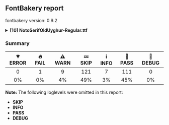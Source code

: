 ## FontBakery report

fontbakery version: 0.9.2

<details><summary><b>[10] NotoSerifOldUyghur-Regular.ttf</b></summary><div><details><summary>🔥 <b>FAIL:</b> Noto fonts must have an ARTICLE.en_us.html file (<a href="https://font-bakery.readthedocs.io/en/stable/fontbakery/profiles/googlefonts.html#com.google.fonts/check/description/noto_has_article">com.google.fonts/check/description/noto_has_article</a>)</summary><div>


* 🔥 **FAIL** This is a Noto font but it lacks an ARTICLE.en_us.html file [code: missing-article]
</div></details><details><summary>⚠ <b>WARN:</b> Check for codepoints not covered by METADATA subsets. (<a href="https://font-bakery.readthedocs.io/en/stable/fontbakery/profiles/googlefonts.html#com.google.fonts/check/metadata/unreachable_subsetting">com.google.fonts/check/metadata/unreachable_subsetting</a>)</summary><div>


* ⚠ **WARN** The following codepoints supported by the font are not covered by
    any subsets defined in the font's metadata file, and will never
    be served. You can solve this by either manually adding additional
    subset declarations to METADATA.pb, or by editing the glyphset
    definitions.

 * U+02C7 CARON: try adding one of: tifinagh, canadian-aboriginal, yi
 * U+02C9 MODIFIER LETTER MACRON: not included in any glyphset definition
 * U+02D8 BREVE: try adding one of: canadian-aboriginal, yi
 * U+02D9 DOT ABOVE: try adding one of: canadian-aboriginal, yi
 * U+02DB OGONEK: try adding one of: canadian-aboriginal, yi
 * U+02DD DOUBLE ACUTE ACCENT: not included in any glyphset definition
 * U+0302 COMBINING CIRCUMFLEX ACCENT: try adding one of: math, coptic, tifinagh, cherokee
 * U+0306 COMBINING BREVE: try adding one of: tifinagh, old-permic
 * U+0307 COMBINING DOT ABOVE: try adding one of: canadian-aboriginal, malayalam, tifinagh, math, old-permic, coptic, tai-le, syriac
 * U+030A COMBINING RING ABOVE: try adding syriac
 * U+030B COMBINING DOUBLE ACUTE ACCENT: try adding one of: cherokee, osage
 * U+030C COMBINING CARON: try adding one of: cherokee, tai-le
 * U+0312 COMBINING TURNED COMMA ABOVE: not included in any glyphset definition
 * U+0326 COMBINING COMMA BELOW: not included in any glyphset definition
 * U+0327 COMBINING CEDILLA: not included in any glyphset definition
 * U+0328 COMBINING OGONEK: not included in any glyphset definition
 * U+200C ZERO WIDTH NON-JOINER: try adding one of: sinhala, yi, meetei-mayek, brahmi, chakma, kharoshthi, cham, telugu, hanunoo, duployan, khudawadi, mongolian, nko, sharada, sundanese, bengali, avestan, new-tai-lue, phags-pa, saurashtra, mahajani, hatran, pahawh-hmong, gujarati, gunjala-gondi, takri, balinese, kaithi, thaana, newa, tai-tham, grantha, psalter-pahlavi, tagbanwa, hanifi-rohingya, dogra, tamil, devanagari, manichaean, tifinagh, myanmar, buginese, mandaic, batak, thai, khmer, siddham, sogdian, modi, tai-le, kannada, limbu, rejang, oriya, tibetan, gurmukhi, tagalog, khojki, tai-viet, malayalam, tirhuta, lepcha, buhid, kayah-li, syloti-nagri, javanese, warang-citi, syriac
 * U+25CC DOTTED CIRCLE: try adding one of: brahmi, hanunoo, khudawadi, bengali, elbasan, soyombo, gujarati, takri, coptic, newa, mandaic, khmer, osage, tai-le, limbu, zanabazar-square, math, lepcha, javanese, meetei-mayek, mongolian, new-tai-lue, mahajani, pahawh-hmong, balinese, grantha, bhaiksuki, dogra, devanagari, myanmar, thai, mende-kikakui, sogdian, modi, rejang, tibetan, gurmukhi, khojki, sinhala, yi, music, chakma, ahom, marchen, nko, symbols, kaithi, hebrew, thaana, tagbanwa, hanifi-rohingya, caucasian-albanian, manichaean, old-permic, kayah-li, kharoshthi, cham, miao, telugu, duployan, sharada, sundanese, bassa-vah, lao, phags-pa, gunjala-gondi, adlam, psalter-pahlavi, wancho, tamil, tifinagh, buginese, batak, masaram-gondi, siddham, kannada, oriya, tagalog, tai-viet, malayalam, tirhuta, buhid, syloti-nagri, syriac

Or you can add the above codepoints to one of the subsets supported by the font: `latin`, `latin-ext`, `old-uyghur` [code: unreachable-subsetting]
</div></details><details><summary>⚠ <b>WARN:</b> Combined length of family and style must not exceed 27 characters. (<a href="https://font-bakery.readthedocs.io/en/stable/fontbakery/profiles/googlefonts.html#com.google.fonts/check/name/family_and_style_max_length">com.google.fonts/check/name/family_and_style_max_length</a>)</summary><div>


* ⚠ **WARN** The combined length of family and style exceeds 27 chars in the following 'WINDOWS' entries:
 FONT_FAMILY_NAME = 'Noto Serif Old Uyghur' / SUBFAMILY_NAME = 'Regular'

Please take a look at the conversation at https://github.com/fonttools/fontbakery/issues/2179 in order to understand the reasoning behind these name table records max-length criteria. [code: too-long]
</div></details><details><summary>⚠ <b>WARN:</b> Ensure fonts have ScriptLangTags declared on the 'meta' table. (<a href="https://font-bakery.readthedocs.io/en/stable/fontbakery/profiles/googlefonts.html#com.google.fonts/check/meta/script_lang_tags">com.google.fonts/check/meta/script_lang_tags</a>)</summary><div>


* ⚠ **WARN** This font file does not have a 'meta' table. [code: lacks-meta-table]
</div></details><details><summary>⚠ <b>WARN:</b> Check font contains no unreachable glyphs (<a href="https://font-bakery.readthedocs.io/en/stable/fontbakery/profiles/universal.html#com.google.fonts/check/unreachable_glyphs">com.google.fonts/check/unreachable_glyphs</a>)</summary><div>


* ⚠ **WARN** The following glyphs could not be reached by codepoint or substitution rules:

	- finalHethdotaboveuyg

	- finalHethdotaboveuyg.fina

	- finalHethtwodotsaboveuyg

	- finalHethtwodotsaboveuyg.fina

	- gimelHethdotaboveuyg

	- gimelHethdotaboveuyg.fina

	- gimelHethdotaboveuyg.init

	- gimelHethdotaboveuyg.medi

	- gimelHethtwodotsaboveuyg

	- gimelHethtwodotsaboveuyg.fina

	- gimelHethtwodotsaboveuyg.init

	- gimelHethtwodotsaboveuyg.medi

	- nundotaboveuyg

	- nundotaboveuyg.fina

	- nundotaboveuyg.init

	- nundotaboveuyg.medi

	- sadheuyg.alt

	- shintwodotsbelowuyg

	- shintwodotsbelowuyg.fina

	- shintwodotsbelowuyg.init

	- shintwodotsbelowuyg.medi

	- zayindotbelowuyg

	- zayindotbelowuyg.fina

	- zayintwodotsbelowuyg

	- zayintwodotsbelowuyg.fina
 [code: unreachable-glyphs]
</div></details><details><summary>⚠ <b>WARN:</b> Check if each glyph has the recommended amount of contours. (<a href="https://font-bakery.readthedocs.io/en/stable/fontbakery/profiles/universal.html#com.google.fonts/check/contour_count">com.google.fonts/check/contour_count</a>)</summary><div>


* ⚠ **WARN** This check inspects the glyph outlines and detects the total number of contours in each of them. The expected values are infered from the typical ammounts of contours observed in a large collection of reference font families. The divergences listed below may simply indicate a significantly different design on some of your glyphs. On the other hand, some of these may flag actual bugs in the font such as glyphs mapped to an incorrect codepoint. Please consider reviewing the design and codepoint assignment of these to make sure they are correct.

The following glyphs do not have the recommended number of contours:

	- Glyph name: aogonek	Contours detected: 3	Expected: 2

	- Glyph name: Uogonek	Contours detected: 2	Expected: 1

	- Glyph name: uogonek	Contours detected: 2	Expected: 1

	- Glyph name: Uogonek	Contours detected: 2	Expected: 1

	- Glyph name: aogonek	Contours detected: 3	Expected: 2

	- Glyph name: uogonek	Contours detected: 2	Expected: 1
 [code: contour-count]
</div></details><details><summary>⚠ <b>WARN:</b> Check math signs have the same width. (<a href="https://font-bakery.readthedocs.io/en/stable/fontbakery/profiles/universal.html#com.google.fonts/check/math_signs_width">com.google.fonts/check/math_signs_width</a>)</summary><div>


* ⚠ **WARN** The most common width is 559 among a set of 6 math glyphs.
The following math glyphs have a different width, though:

Width = 310:
minus
 [code: width-outliers]
</div></details><details><summary>⚠ <b>WARN:</b> Check mark characters are in GDEF mark glyph class. (<a href="https://font-bakery.readthedocs.io/en/stable/fontbakery/profiles/gdef.html#com.google.fonts/check/gdef_mark_chars">com.google.fonts/check/gdef_mark_chars</a>)</summary><div>


* ⚠ **WARN** The following mark characters could be in the GDEF mark glyph class:
	 dotaboveuyg (U+10F82), dotbelowuyg (U+10F83), twodotsaboveuyg (U+10F84) and twodotsbelowuyg (U+10F85) [code: mark-chars]
</div></details><details><summary>⚠ <b>WARN:</b> Are there any misaligned on-curve points? (<a href="https://font-bakery.readthedocs.io/en/stable/fontbakery/profiles/<Section: Outline Correctness Checks>.html#com.google.fonts/check/outline_alignment_miss">com.google.fonts/check/outline_alignment_miss</a>)</summary><div>


* ⚠ **WARN** The following glyphs have on-curve points which have potentially incorrect y coordinates:

	* comma (U+002C): X=114.0,Y=1.0 (should be at baseline 0?)

	* comma (U+002C): X=114.0,Y=1.0 (should be at cap-height 0?)

	* three (U+0033): X=334.5,Y=1.0 (should be at baseline 0?)

	* three (U+0033): X=334.5,Y=1.0 (should be at cap-height 0?)

	* nine (U+0039): X=139.0,Y=2.0 (should be at baseline 0?)

	* nine (U+0039): X=139.0,Y=2.0 (should be at cap-height 0?)

	* semicolon (U+003B): X=132.0,Y=1.0 (should be at baseline 0?)

	* semicolon (U+003B): X=132.0,Y=1.0 (should be at cap-height 0?)

	* G (U+0047): X=519.0,Y=1.5 (should be at baseline 0?)

	* G (U+0047): X=519.0,Y=1.5 (should be at cap-height 0?)

	* g (U+0067): X=161.0,Y=-0.5 (should be at baseline 0?)

	* g (U+0067): X=161.0,Y=-0.5 (should be at x-height 0?)

	* g (U+0067): X=161.0,Y=-0.5 (should be at cap-height 0?)

	* q (U+0071): X=412.5,Y=0.5 (should be at baseline 0?)

	* q (U+0071): X=412.5,Y=0.5 (should be at x-height 0?)

	* q (U+0071): X=412.5,Y=0.5 (should be at cap-height 0?)

	* sterling (U+00A3): X=77.0,Y=1.0 (should be at baseline 0?)

	* sterling (U+00A3): X=77.0,Y=1.0 (should be at cap-height 0?)

	* section (U+00A7): X=101.0,Y=2.0 (should be at baseline 0?)

	* section (U+00A7): X=101.0,Y=2.0 (should be at cap-height 0?)

	* Gbreve (U+011E): X=519.0,Y=1.5 (should be at baseline 0?)

	* Gbreve (U+011E): X=519.0,Y=1.5 (should be at cap-height 0?)

	* gbreve (U+011F): X=161.0,Y=-0.5 (should be at baseline 0?)

	* gbreve (U+011F): X=161.0,Y=-0.5 (should be at cap-height 0?)

	* Gdotaccent (U+0120): X=519.0,Y=1.5 (should be at baseline 0?)

	* Gdotaccent (U+0120): X=519.0,Y=1.5 (should be at cap-height 0?)

	* gdotaccent (U+0121): X=161.0,Y=-0.5 (should be at baseline 0?)

	* gdotaccent (U+0121): X=161.0,Y=-0.5 (should be at cap-height 0?)

	* uni0122 (U+0122): X=519.0,Y=1.5 (should be at baseline 0?)

	* uni0122 (U+0122): X=519.0,Y=1.5 (should be at cap-height 0?)

	* uni0123 (U+0123): X=161.0,Y=-0.5 (should be at baseline 0?)

	* uni0123 (U+0123): X=161.0,Y=-0.5 (should be at cap-height 0?)

	* quotesinglbase (U+201A): X=114.0,Y=1.0 (should be at baseline 0?)

	* quotesinglbase (U+201A): X=114.0,Y=1.0 (should be at cap-height 0?)

	* quotedblbase (U+201E): X=314.0,Y=1.0 (should be at baseline 0?)

	* quotedblbase (U+201E): X=314.0,Y=1.0 (should be at cap-height 0?)

	* quotedblbase (U+201E): X=114.0,Y=1.0 (should be at baseline 0?)

	* quotedblbase (U+201E): X=114.0,Y=1.0 (should be at cap-height 0?)

	* u10AF2 (U+10AF2): X=575.5,Y=-1.0 (should be at baseline 0?)

	* u10AF2 (U+10AF2): X=575.5,Y=-1.0 (should be at cap-height 0?)

	* u10AF2 (U+10AF2): X=426.5,Y=1.0 (should be at baseline 0?)

	* u10AF2 (U+10AF2): X=426.5,Y=1.0 (should be at cap-height 0?)

	* bethuyg (U+10F71): X=610.0,Y=-1.0 (should be at baseline 0?)

	* bethuyg (U+10F71): X=610.0,Y=-1.0 (should be at cap-height 0?)

	* wawuyg (U+10F73): X=5.0,Y=-2.0 (should be at baseline 0?)

	* wawuyg (U+10F73): X=5.0,Y=-2.0 (should be at cap-height 0?)

	* zayinuyg (U+10F74): X=10.0,Y=-2.0 (should be at baseline 0?)

	* zayinuyg (U+10F74): X=10.0,Y=-2.0 (should be at cap-height 0?)

	* finalHethuyg (U+10F75): X=382.0,Y=-1.0 (should be at baseline 0?)

	* finalHethuyg (U+10F75): X=382.0,Y=-1.0 (should be at cap-height 0?)

	* yodhuyg (U+10F76): X=10.0,Y=-2.0 (should be at baseline 0?)

	* yodhuyg (U+10F76): X=10.0,Y=-2.0 (should be at cap-height 0?)

	* memuyg (U+10F79): X=207.0,Y=-1.0 (should be at baseline 0?)

	* memuyg (U+10F79): X=207.0,Y=-1.0 (should be at cap-height 0?)

	* memuyg (U+10F79): X=10.0,Y=-1.0 (should be at baseline 0?)

	* memuyg (U+10F79): X=10.0,Y=-1.0 (should be at cap-height 0?)

	* reshuyg (U+10F7E): X=10.0,Y=-1.0 (should be at baseline 0?)

	* reshuyg (U+10F7E): X=10.0,Y=-1.0 (should be at cap-height 0?) [code: found-misalignments]
</div></details><details><summary>⚠ <b>WARN:</b> Ensure soft_dotted characters lose their dot when combined with marks that replace the dot. (<a href="https://font-bakery.readthedocs.io/en/stable/fontbakery/profiles/<Section: Shaping Checks>.html#com.google.fonts/check/soft_dotted">com.google.fonts/check/soft_dotted</a>)</summary><div>


* ⚠ **WARN** The dot of soft dotted characters used in orthographies _must_ disappear in the following strings: į̀ į́ į̂ į̃ į̄ į̌

The dot of soft dotted characters _should_ disappear in other cases, for example: į̆ į̇ į̈ į̊ į̋ į̒ į̦̀ į̦́ į̦̂ į̦̃ į̦̄ į̦̆ į̦̇ į̦̈ į̦̊ į̦̋ į̦̌ į̦̒ į̧̀ į̧́

Your font fully covers the following languages that require the soft-dotted feature: Lithuanian (Latn, 2,357,094 speakers), Dutch (Latn, 31,709,104 speakers). 

Your font does *not* cover the following languages that require the soft-dotted feature: Aghem (Latn, 38,843 speakers), Belarusian (Cyrl, 10,064,517 speakers), Igbo (Latn, 27,823,640 speakers), Ukrainian (Cyrl, 29,273,587 speakers), Navajo (Latn, 166,319 speakers), Basaa (Latn, 332,940 speakers). [code: soft-dotted]
</div></details><br></div></details>

### Summary

| 💔 ERROR | 🔥 FAIL | ⚠ WARN | 💤 SKIP | ℹ INFO | 🍞 PASS | 🔎 DEBUG |
|:-----:|:----:|:----:|:----:|:----:|:----:|:----:|
| 0 | 1 | 9 | 121 | 7 | 111 | 0 |
| 0% | 0% | 4% | 49% | 3% | 45% | 0% |

**Note:** The following loglevels were omitted in this report:
* **SKIP**
* **INFO**
* **PASS**
* **DEBUG**

